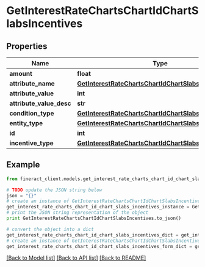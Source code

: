# GetInterestRateChartsChartIdChartSlabsIncentives


## Properties

Name | Type | Description | Notes
------------ | ------------- | ------------- | -------------
**amount** | **float** |  | [optional] 
**attribute_name** | [**GetInterestRateChartsChartIdChartSlabsAttributeName**](GetInterestRateChartsChartIdChartSlabsAttributeName.md) |  | [optional] 
**attribute_value** | **int** |  | [optional] 
**attribute_value_desc** | **str** |  | [optional] 
**condition_type** | [**GetInterestRateChartsChartIdChartSlabsConditionType**](GetInterestRateChartsChartIdChartSlabsConditionType.md) |  | [optional] 
**entity_type** | [**GetInterestRateChartsChartIdChartSlabsEntityType**](GetInterestRateChartsChartIdChartSlabsEntityType.md) |  | [optional] 
**id** | **int** |  | [optional] 
**incentive_type** | [**GetInterestRateChartsChartIdChartSlabsIncentiveType**](GetInterestRateChartsChartIdChartSlabsIncentiveType.md) |  | [optional] 

## Example

```python
from fineract_client.models.get_interest_rate_charts_chart_id_chart_slabs_incentives import GetInterestRateChartsChartIdChartSlabsIncentives

# TODO update the JSON string below
json = "{}"
# create an instance of GetInterestRateChartsChartIdChartSlabsIncentives from a JSON string
get_interest_rate_charts_chart_id_chart_slabs_incentives_instance = GetInterestRateChartsChartIdChartSlabsIncentives.from_json(json)
# print the JSON string representation of the object
print GetInterestRateChartsChartIdChartSlabsIncentives.to_json()

# convert the object into a dict
get_interest_rate_charts_chart_id_chart_slabs_incentives_dict = get_interest_rate_charts_chart_id_chart_slabs_incentives_instance.to_dict()
# create an instance of GetInterestRateChartsChartIdChartSlabsIncentives from a dict
get_interest_rate_charts_chart_id_chart_slabs_incentives_form_dict = get_interest_rate_charts_chart_id_chart_slabs_incentives.from_dict(get_interest_rate_charts_chart_id_chart_slabs_incentives_dict)
```
[[Back to Model list]](../README.md#documentation-for-models) [[Back to API list]](../README.md#documentation-for-api-endpoints) [[Back to README]](../README.md)


